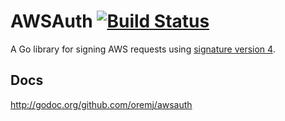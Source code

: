 # AWSAuth [![Build Status](https://travis-ci.org/oremj/awsauth.svg?branch=master)](https://travis-ci.org/oremj/awsauth)
A Go library for signing AWS requests using [signature version 4](http://docs.aws.amazon.com/general/latest/gr/signature-version-4.html).

## Docs
http://godoc.org/github.com/oremj/awsauth
